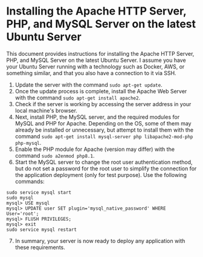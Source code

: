 # Installing the Apache HTTP Server, PHP, and MySQL Server on the latest Ubuntu Server 
This document provides instructions for installing the Apache HTTP Server, PHP, and MySQL Server on the latest Ubuntu Server. I assume you have your Ubuntu Server running with a technology such as Docker, AWS, or something similar, and that you also have a connection to it via SSH.
1. Update the server with the command `sudo apt-get update`.
2. Once the update process is complete, install the Apache Web Server with the command `sudo apt-get install apache2`.
3. Check if the server is working by accessing the server address in your local machine's browser.
4. Next, install PHP, the MySQL server, and the required modules for MySQL and PHP for Apache. Depending on the OS, some of them may already be installed or unnecessary, but attempt to install them with the command `sudo apt-get install mysql-server php libapache2-mod-php php-mysql`.
5. Enable the PHP module for Apache (version may differ) with the command `sudo a2enmod php8.1`.
6. Start the MySQL server to change the root user authentication method, but do not set a password for the root user to simplify the connection for the application deployment (only for test purpose). Use the following commands:
```
sudo service mysql start
sudo mysql
mysql> USE mysql
mysql> UPDATE user SET plugin='mysql_native_password' WHERE User='root';
mysql> FLUSH PRIVILEGES;
mysql> exit
sudo service mysql restart
```
7. In summary, your server is now ready to deploy any application with these requirements.
